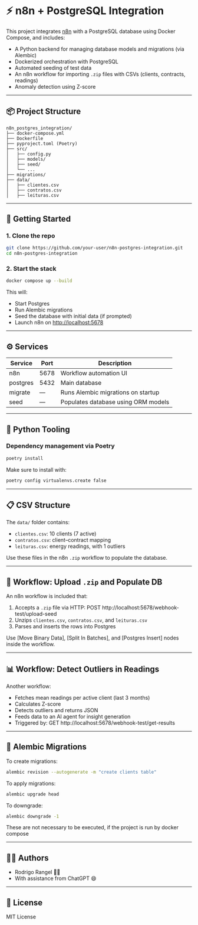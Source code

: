 # ⚡ n8n + PostgreSQL Integration

This project integrates [n8n](https://n8n.io/) with a PostgreSQL database using Docker Compose, and includes:

- A Python backend for managing database models and migrations (via Alembic)
- Dockerized orchestration with PostgreSQL
- Automated seeding of test data
- An n8n workflow for importing `.zip` files with CSVs (clients, contracts, readings)
- Anomaly detection using Z-score

---

## 📦 Project Structure

```
n8n_postgres_integration/
├── docker-compose.yml
├── Dockerfile
├── pyproject.toml (Poetry)
├── src/
│   ├── config.py
│   ├── models/
│   ├── seed/
│   └── ...
├── migrations/
├── data/
│   ├── clientes.csv
│   ├── contratos.csv
│   ├── leituras.csv
```

---

## 🚀 Getting Started

### 1. Clone the repo

```bash
git clone https://github.com/your-user/n8n-postgres-integration.git
cd n8n-postgres-integration
```

### 2. Start the stack

```bash
docker compose up --build
```

This will:

- Start Postgres
- Run Alembic migrations
- Seed the database with initial data (if prompted)
- Launch n8n on [http://localhost:5678](http://localhost:5678)

---

## ⚙️ Services

| Service   | Port | Description                          |
|-----------|------|--------------------------------------|
| n8n       | 5678 | Workflow automation UI               |
| postgres  | 5432 | Main database                        |
| migrate   | —    | Runs Alembic migrations on startup   |
| seed      | —    | Populates database using ORM models  |

---

## 🧬 Python Tooling

### Dependency management via Poetry

```bash
poetry install
```

Make sure to install with:

```bash
poetry config virtualenvs.create false
```

---

## 📋 CSV Structure

The `data/` folder contains:

- `clientes.csv`: 10 clients (7 active)
- `contratos.csv`: client–contract mapping
- `leituras.csv`: energy readings, with 1 outliers

Use these files in the n8n `.zip` workflow to populate the database.

---

## 🔁 Workflow: Upload `.zip` and Populate DB

An n8n workflow is included that:

1. Accepts a `.zip` file via HTTP: POST http://localhost:5678/webhook-test/upload-seed
2. Unzips `clientes.csv`, `contratos.csv`, and `leituras.csv`
3. Parses and inserts the rows into Postgres

Use [Move Binary Data], [Split In Batches], and [Postgres Insert] nodes inside the workflow.

---

## 📊 Workflow: Detect Outliers in Readings

Another workflow:

- Fetches mean readings per active client (last 3 months)
- Calculates Z-score
- Detects outliers and returns JSON
- Feeds data to an AI agent for insight generation
- Triggered by: GET http://localhost:5678/webhook-test/get-results

---

## 🧪 Alembic Migrations

To create migrations:

```bash
alembic revision --autogenerate -m "create clients table"
```

To apply migrations:

```bash
alembic upgrade head
```

To downgrade:

```bash
alembic downgrade -1
```

These are not necessary to be executed, if the project is run by docker compose

---

## 🧑‍💻 Authors

- Rodrigo Rangel 🧙‍♂️
- With assistance from ChatGPT 😄

---

## 📄 License

MIT License

